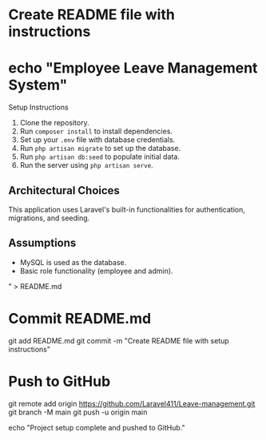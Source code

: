 # Create README file with instructions

# echo "Employee Leave Management System"

Setup Instructions

1. Clone the repository.
2. Run `composer install` to install dependencies.
3. Set up your `.env` file with database credentials.
4. Run `php artisan migrate` to set up the database.
5. Run `php artisan db:seed` to populate initial data.
6. Run the server using `php artisan serve`.

## Architectural Choices
This application uses Laravel's built-in functionalities for authentication, migrations, and seeding.

## Assumptions
- MySQL is used as the database.
- Basic role functionality (employee and admin).

" > README.md

# Commit README.md
git add README.md
git commit -m "Create README file with setup instructions"

# Push to GitHub 
git remote add origin https://github.com/Laravel411/Leave-management.git
git branch -M main
git push -u origin main

echo "Project setup complete and pushed to GitHub."
